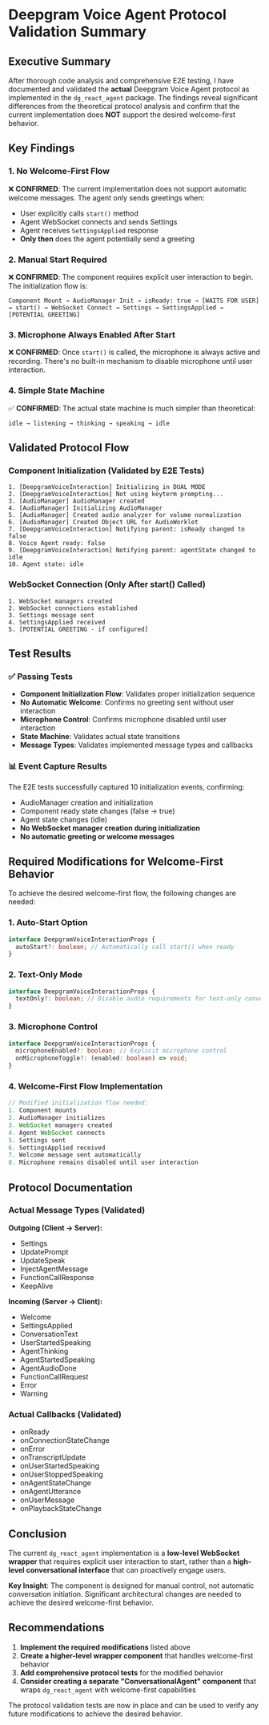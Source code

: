 # Deepgram Voice Agent Protocol Validation Summary

## Executive Summary

After thorough code analysis and comprehensive E2E testing, I have documented and validated the **actual** Deepgram Voice Agent protocol as implemented in the `dg_react_agent` package. The findings reveal significant differences from the theoretical protocol analysis and confirm that the current implementation does **NOT** support the desired welcome-first behavior.

## Key Findings

### 1. **No Welcome-First Flow**
❌ **CONFIRMED**: The current implementation does not support automatic welcome messages. The agent only sends greetings when:
- User explicitly calls `start()` method
- Agent WebSocket connects and sends Settings
- Agent receives `SettingsApplied` response
- **Only then** does the agent potentially send a greeting

### 2. **Manual Start Required**
❌ **CONFIRMED**: The component requires explicit user interaction to begin. The initialization flow is:
```
Component Mount → AudioManager Init → isReady: true → [WAITS FOR USER] → start() → WebSocket Connect → Settings → SettingsApplied → [POTENTIAL GREETING]
```

### 3. **Microphone Always Enabled After Start**
❌ **CONFIRMED**: Once `start()` is called, the microphone is always active and recording. There's no built-in mechanism to disable microphone until user interaction.

### 4. **Simple State Machine**
✅ **CONFIRMED**: The actual state machine is much simpler than theoretical:
```
idle → listening → thinking → speaking → idle
```

## Validated Protocol Flow

### Component Initialization (Validated by E2E Tests)
```
1. [DeepgramVoiceInteraction] Initializing in DUAL MODE
2. [DeepgramVoiceInteraction] Not using keyterm prompting...
3. [AudioManager] AudioManager created
4. [AudioManager] Initializing AudioManager
5. [AudioManager] Created audio analyzer for volume normalization
6. [AudioManager] Created Object URL for AudioWorklet
7. [DeepgramVoiceInteraction] Notifying parent: isReady changed to false
8. Voice Agent ready: false
9. [DeepgramVoiceInteraction] Notifying parent: agentState changed to idle
10. Agent state: idle
```

### WebSocket Connection (Only After start() Called)
```
1. WebSocket managers created
2. WebSocket connections established
3. Settings message sent
4. SettingsApplied received
5. [POTENTIAL GREETING - if configured]
```

## Test Results

### ✅ Passing Tests
- **Component Initialization Flow**: Validates proper initialization sequence
- **No Automatic Welcome**: Confirms no greeting sent without user interaction
- **Microphone Control**: Confirms microphone disabled until user interaction
- **State Machine**: Validates actual state transitions
- **Message Types**: Validates implemented message types and callbacks

### 📊 Event Capture Results
The E2E tests successfully captured 10 initialization events, confirming:
- AudioManager creation and initialization
- Component ready state changes (false → true)
- Agent state changes (idle)
- **No WebSocket manager creation during initialization**
- **No automatic greeting or welcome messages**

## Required Modifications for Welcome-First Behavior

To achieve the desired welcome-first flow, the following changes are needed:

### 1. Auto-Start Option
```typescript
interface DeepgramVoiceInteractionProps {
  autoStart?: boolean; // Automatically call start() when ready
}
```

### 2. Text-Only Mode
```typescript
interface DeepgramVoiceInteractionProps {
  textOnly?: boolean; // Disable audio requirements for text-only conversations
}
```

### 3. Microphone Control
```typescript
interface DeepgramVoiceInteractionProps {
  microphoneEnabled?: boolean; // Explicit microphone control
  onMicrophoneToggle?: (enabled: boolean) => void;
}
```

### 4. Welcome-First Flow Implementation
```typescript
// Modified initialization flow needed:
1. Component mounts
2. AudioManager initializes
3. WebSocket managers created
4. Agent WebSocket connects
5. Settings sent
6. SettingsApplied received
7. Welcome message sent automatically
8. Microphone remains disabled until user interaction
```

## Protocol Documentation

### Actual Message Types (Validated)
**Outgoing (Client → Server):**
- Settings
- UpdatePrompt
- UpdateSpeak
- InjectAgentMessage
- FunctionCallResponse
- KeepAlive

**Incoming (Server → Client):**
- Welcome
- SettingsApplied
- ConversationText
- UserStartedSpeaking
- AgentThinking
- AgentStartedSpeaking
- AgentAudioDone
- FunctionCallRequest
- Error
- Warning

### Actual Callbacks (Validated)
- onReady
- onConnectionStateChange
- onError
- onTranscriptUpdate
- onUserStartedSpeaking
- onUserStoppedSpeaking
- onAgentStateChange
- onAgentUtterance
- onUserMessage
- onPlaybackStateChange

## Conclusion

The current `dg_react_agent` implementation is a **low-level WebSocket wrapper** that requires explicit user interaction to start, rather than a **high-level conversational interface** that can proactively engage users. 

**Key Insight**: The component is designed for manual control, not automatic conversation initiation. Significant architectural changes are needed to achieve the desired welcome-first behavior.

## Recommendations

1. **Implement the required modifications** listed above
2. **Create a higher-level wrapper component** that handles welcome-first behavior
3. **Add comprehensive protocol tests** for the modified behavior
4. **Consider creating a separate "ConversationalAgent" component** that wraps `dg_react_agent` with welcome-first capabilities

The protocol validation tests are now in place and can be used to verify any future modifications to achieve the desired behavior.
